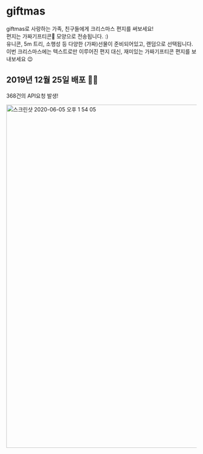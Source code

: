 # giftmas
giftmas로 사랑하는 가족, 친구들에게 크리스마스 편지를 써보세요!<br>
편지는 가짜기프티콘🎁 모양으로 전송됩니다. :)<br>
유니콘, 5m 트리, 소행성 등 다양한 (가짜)선물이 준비되어있고, 랜덤으로 선택됩니다.<br>
이번 크리스마스에는 텍스트로만 이루어진 편지 대신, 재미있는 가짜기프티콘 편지를 보내보세요 😉


## 2019년 12월 25일 배포 🤶🏻
368건의 API요청 발생!
<div>
<img width="906" alt="스크린샷 2020-06-05 오후 1 54 05" src="https://user-images.githubusercontent.com/34891481/83838456-322a6a80-a734-11ea-90bb-c29d4f81b986.png">
</div>
